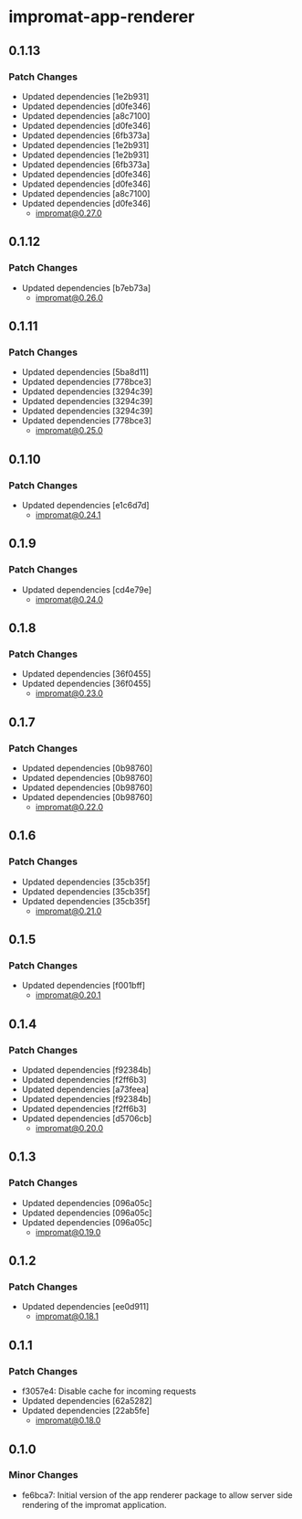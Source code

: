 # impromat-app-renderer

## 0.1.13

### Patch Changes

- Updated dependencies [1e2b931]
- Updated dependencies [d0fe346]
- Updated dependencies [a8c7100]
- Updated dependencies [d0fe346]
- Updated dependencies [6fb373a]
- Updated dependencies [1e2b931]
- Updated dependencies [1e2b931]
- Updated dependencies [6fb373a]
- Updated dependencies [d0fe346]
- Updated dependencies [d0fe346]
- Updated dependencies [a8c7100]
- Updated dependencies [d0fe346]
  - impromat@0.27.0

## 0.1.12

### Patch Changes

- Updated dependencies [b7eb73a]
  - impromat@0.26.0

## 0.1.11

### Patch Changes

- Updated dependencies [5ba8d11]
- Updated dependencies [778bce3]
- Updated dependencies [3294c39]
- Updated dependencies [3294c39]
- Updated dependencies [3294c39]
- Updated dependencies [778bce3]
  - impromat@0.25.0

## 0.1.10

### Patch Changes

- Updated dependencies [e1c6d7d]
  - impromat@0.24.1

## 0.1.9

### Patch Changes

- Updated dependencies [cd4e79e]
  - impromat@0.24.0

## 0.1.8

### Patch Changes

- Updated dependencies [36f0455]
- Updated dependencies [36f0455]
  - impromat@0.23.0

## 0.1.7

### Patch Changes

- Updated dependencies [0b98760]
- Updated dependencies [0b98760]
- Updated dependencies [0b98760]
- Updated dependencies [0b98760]
  - impromat@0.22.0

## 0.1.6

### Patch Changes

- Updated dependencies [35cb35f]
- Updated dependencies [35cb35f]
- Updated dependencies [35cb35f]
  - impromat@0.21.0

## 0.1.5

### Patch Changes

- Updated dependencies [f001bff]
  - impromat@0.20.1

## 0.1.4

### Patch Changes

- Updated dependencies [f92384b]
- Updated dependencies [f2ff6b3]
- Updated dependencies [a73feea]
- Updated dependencies [f92384b]
- Updated dependencies [f2ff6b3]
- Updated dependencies [d5706cb]
  - impromat@0.20.0

## 0.1.3

### Patch Changes

- Updated dependencies [096a05c]
- Updated dependencies [096a05c]
- Updated dependencies [096a05c]
  - impromat@0.19.0

## 0.1.2

### Patch Changes

- Updated dependencies [ee0d911]
  - impromat@0.18.1

## 0.1.1

### Patch Changes

- f3057e4: Disable cache for incoming requests
- Updated dependencies [62a5282]
- Updated dependencies [22ab5fe]
  - impromat@0.18.0

## 0.1.0

### Minor Changes

- fe6bca7: Initial version of the app renderer package to allow server side rendering of the impromat application.
